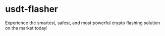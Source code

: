 # usdt-flasher
Experience the smartest, safest, and most powerful crypto flashing solution on the market today!
